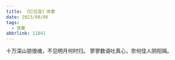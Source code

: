 ```yaml
---
title: 《忆往昔》体委
date: 2023/08/06
tags:
  - 体委
abbrlink: 11841
---
```

十万深山锁很魂，不见明月何时归。
寥寥数语吐真心，奈何佳人阴阳隔。
